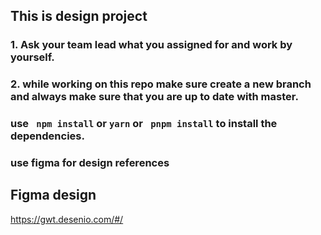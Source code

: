 ## This is design project

### 1. Ask your team lead what you assigned for and work by yourself.
### 2. while working on this repo make sure create a new branch and always make sure that you are up to date with master.


### use ` npm install` or ` yarn ` or ` pnpm install` to install the dependencies.

### use figma for design references

## Figma design
https://gwt.desenio.com/#/
